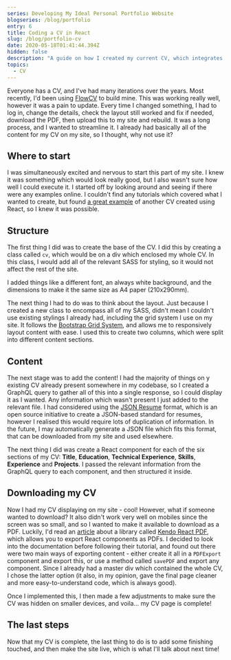 ```yaml
---
series: Developing My Ideal Personal Portfolio Website
blogseries: /blog/portfolio
entry: 6
title: Coding a CV in React
slug: /blog/portfolio-cv
date: 2020-05-18T01:41:44.394Z
hidden: false
description: "A guide on how I created my current CV, which integrates directly into my site!"
topics:
  - CV
---
```


Everyone has a CV, and I've had many iterations over the years. Most recently, I'd been using [FlowCV](https://flowcv.io/) to build mine. This was working really well, however it was a pain to update. Every time I changed something, I had to log in, change the details, check the layout still worked and fix if needed, download the PDF, then upload this to my site and rebuild. It was a long process, and I wanted to streamline it. I already had basically all of the content for my CV on my site, so I thought, why not use it?

## Where to start

I was simultaneously excited and nervous to start this part of my site. I knew it was something which would look really good, but I also wasn't sure how well I could execute it. I started off by looking around and seeing if there were any examples online. I couldn't find any tutorials which covered what I wanted to create, but found [a great example](https://sld.codes/cv) of another CV created using React, so I knew it was possible.

## Structure

The first thing I did was to create the base of the CV. I did this by creating a class called `cv`, which would be on a div which enclosed my whole CV. In this class, I would add all of the relevant SASS for styling, so it would not affect the rest of the site.

I added things like a different font, an always white background, and the dimensions to make it the same size as A4 paper (210x290mm).

The next thing I had to do was to think about the layout. Just because I created a new class to encompass all of my SASS, didn't mean I couldn't use existing stylings I already had, including the grid system I use on my site. It follows the [Bootstrap Grid System](https://getbootstrap.com/docs/4.1/layout/grid/), and allows me to responsively layout content with ease. I used this to create two columns, which were split into different content sections.

## Content

The next stage was to add the content! I had the majority of things on y existing CV already present somewhere in my codebase, so I created a GraphQL query to gather all of this into a single response, so I could display it as I wanted. Any information which wasn't present I just added to the relevant file. I had considered using the [JSON Resume](https://jsonresume.org/) format, which is an open source initiative to create a JSON-based standard for resumes, however I realised this would require lots of duplication of information. In the future, I may automatically generate a JSON file which fits this format, that can be downloaded from my site and used elsewhere.

The next thing I did was create a React component for each of the six sections of my CV: **Title**, **Education**, **Technical Experience**, **Skills**, **Experience** and **Projects**. I passed the relevant information from the GraphQL query to each component, and then structured it inside.

## Downloading my CV

Now I had my CV displaying on my site - cool! However, what if someone wanted to download? It also didn't work very well on mobiles since the screen was so small, and so I wanted to make it available to download as a PDF. Luckily, I'd read an [article](https://blog.usejournal.com/lets-make-a-resume-in-react-2c9c5540f51a) about a library called [Kendo React PDF](https://www.telerik.com/kendo-react-ui/components/pdfprocessing/), which allows you to export React components as PDFs. I decided to look into the documentation before following their tutorial, and found out there were two main ways of exporting content - either create it all in a `PDFExport` component and export this, or use a method called `savePDF` and export any component. Since I already had a master div which contained the whole CV, I chose the latter option (it also, in my opinion, gave the final page cleaner and more easy-to-understand code, which is always good).

Once I implemented this, I then made a few adjustments to make sure the CV was hidden on smaller devices, and voila... my CV page is complete!

## The last steps

Now that my CV is complete, the last thing to do is to add some finishing touched, and then make the site live, which is what I'll talk about next time!
